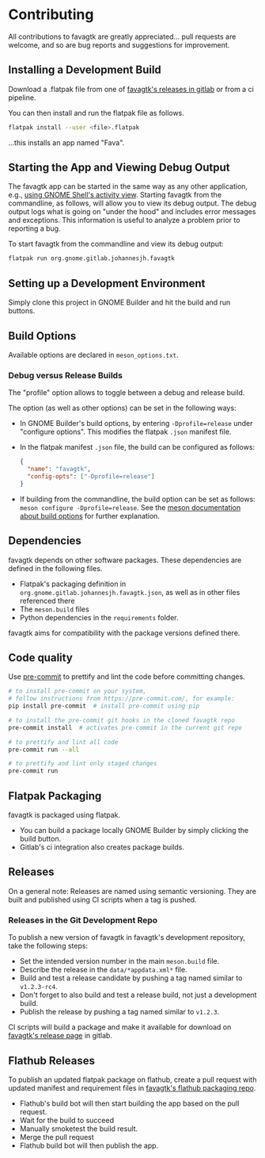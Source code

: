 # Contributing

All contributions to favagtk are greatly appreciated... pull requests are welcome, and so are bug reports and suggestions for improvement.

## Installing a Development Build

Download a .flatpak file from one of [favagtk's releases in gitlab](https://gitlab.gnome.org/johannesjh/favagtk/-/releases) or from a ci pipeline.

You can then install and run the flatpak file as follows.

```bash
flatpak install --user <file>.flatpak
```

...this installs an app named "Fava".

## Starting the App and Viewing Debug Output

The favagtk app can be started in the same way as any other application, e.g., [using GNOME Shell's activity view](https://help.gnome.org/users/gnome-help/stable/shell-apps-open.html.hi). Starting favagtk from the commandline, as follows, will allow you to view its debug output. The debug output logs what is going on "under the hood" and includes error messages and exceptions. This information is useful to analyze a problem prior to reporting a bug.

To start favagtk from the commandline and view its debug output:

```bash
flatpak run org.gnome.gitlab.johannesjh.favagtk
```

## Setting up a Development Environment

Simply clone this project in GNOME Builder and hit the build and run buttons.

## Build Options

Available options are declared in `meson_options.txt`.

### Debug versus Release Builds

The "profile" option allows to toggle between a debug and release build.

The option (as well as other options) can be set in the following ways:

- In GNOME Builder's build options,
  by entering `-Dprofile=release` under "configure options".
  This modifies the flatpak `.json` manifest file.

- In the flatpak manifest `.json` file, the build can be configured
  as follows:

  ```json
  {
    "name": "favagtk",
    "config-opts": ["-Dprofile=release"]
  }
  ```

- If building from the commandline, the build option can be set as follows:
  `meson configure -Dprofile=release`.
  See the [meson documentation about build options](https://mesonbuild.com/Build-options.html)
  for further explanation.

## Dependencies

favagtk depends on other software packages.
These dependencies are defined in the following files.

- Flatpak's packaging definition in `org.gnome.gitlab.johannesjh.favagtk.json`,
  as well as in other files referenced there
- The `meson.build` files
- Python dependencies in the `requirements` folder.

favagtk aims for compatibility with the package versions defined there.

## Code quality

Use [pre-commit](https://pre-commit.com/) to prettify and lint the code before committing changes.

```bash
# to install pre-commit on your system,
# follow instructions from https://pre-commit.com/, for example:
pip install pre-commit  # install pre-commit using pip

# to install the pre-commit git hooks in the cloned favagtk repo
pre-commit install  # activates pre-commit in the current git repo

# to prettify and lint all code
pre-commit run --all

# to prettify and lint only staged changes
pre-commit run
```

## Flatpak Packaging

favagtk is packaged using flatpak.

- You can build a package locally GNOME Builder by simply clicking the build button.
- Gitlab's ci integration also creates package builds.

## Releases

On a general note:
Releases are named using semantic versioning.
They are built and published using CI scripts when a tag is pushed.

### Releases in the Git Development Repo

To publish a new version of favagtk in favagtk's development repository,
take the following steps:

- Set the intended version number in the main `meson.build` file.
- Describe the release in the `data/*appdata.xml*` file.
- Build and test a release candidate by pushing a tag named similar to `v1.2.3-rc4`.
- Don't forget to also build and test a release build, not just a development build.
- Publish the release by pushing a tag named similar to `v1.2.3`.

CI scripts will build a package and make it available for download on [favagtk's release page](https://gitlab.gnome.org/johannesjh/favagtk/-/releases) in gitlab.

## Flathub Releases

To publish an updated flatpak package on flathub,
create a pull request with updated manifest and requirement files
in [favagtk's flathub packaging repo](https://github.com/flathub/org.gnome.gitlab.johannesjh.favagtk).

- Flathub's build bot will then start building the app based on the pull request.
- Wait for the build to succeed
- Manually smoketest the build result.
- Merge the pull request
- Flathub build bot will then publish the app.
